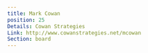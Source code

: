 ```yaml
---
title: Mark Cowan
position: 25
Details: Cowan Strategies
Link: http://www.cowanstrategies.net/mcowan
Section: board
---
```


